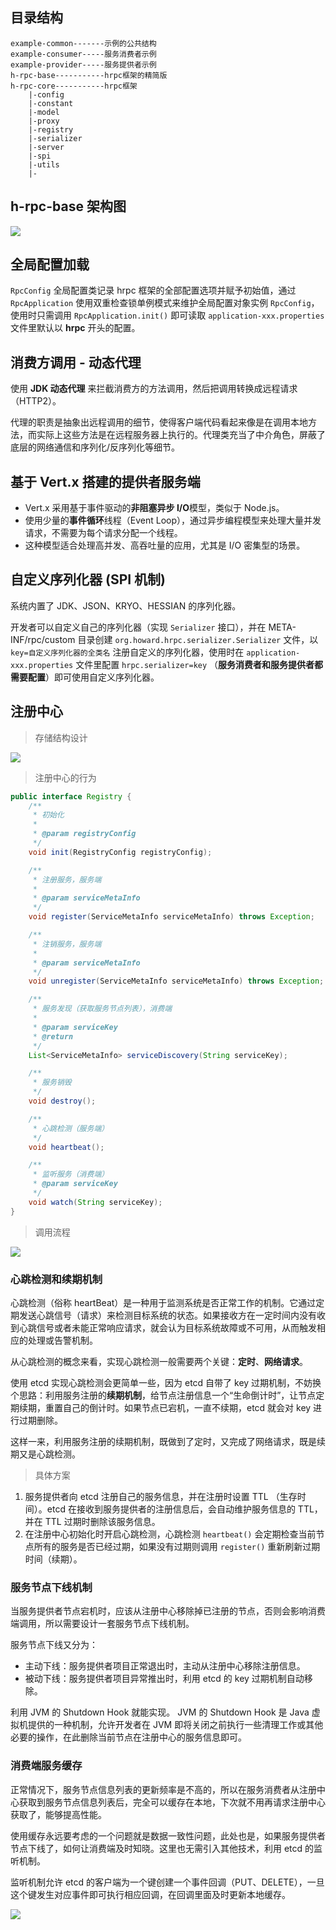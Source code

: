 ## 目录结构

```
example-common-------示例的公共结构
example-consumer-----服务消费者示例
example-provider-----服务提供者示例
h-rpc-base-----------hrpc框架的精简版
h-rpc-core-----------hrpc框架
	|-config
	|-constant
	|-model
	|-proxy
	|-registry
	|-serializer
	|-server
	|-spi
	|-utils
	|-
```



## h-rpc-base 架构图

![](./docs/images/h-rpc-base.png)

## 全局配置加载

`RpcConfig` 全局配置类记录 hrpc 框架的全部配置选项并赋予初始值，通过 `RpcApplication` 使用双重检查锁单例模式来维护全局配置对象实例 `RpcConfig`，使用时只需调用 `RpcApplication.init()` 即可读取 `application-xxx.properties` 文件里默认以 **hrpc** 开头的配置。

## 消费方调用 - 动态代理

使用 **JDK 动态代理** 来拦截消费方的方法调用，然后把调用转换成远程请求（HTTP2）。

代理的职责是抽象出远程调用的细节，使得客户端代码看起来像是在调用本地方法，而实际上这些方法是在远程服务器上执行的。代理类充当了中介角色，屏蔽了底层的网络通信和序列化/反序列化等细节。

## 基于 Vert.x 搭建的提供者服务端

- Vert.x 采用基于事件驱动的**非阻塞异步 I/O**模型，类似于 Node.js。
- 使用少量的**事件循环**线程（Event Loop），通过异步编程模型来处理大量并发请求，不需要为每个请求分配一个线程。
- 这种模型适合处理高并发、高吞吐量的应用，尤其是 I/O 密集型的场景。

## 自定义序列化器 (SPI 机制)

系统内置了 JDK、JSON、KRYO、HESSIAN 的序列化器。

开发者可以自定义自己的序列化器（实现 `Serializer` 接口），并在 META-INF/rpc/custom 目录创建 `org.howard.hrpc.serializer.Serializer` 文件，以 `key=自定义序列化器的全类名` 注册自定义的序列化器，使用时在 `application-xxx.properties` 文件里配置 `hrpc.serializer=key` （**服务消费者和服务提供者都需要配置**）即可使用自定义序列化器。

## 注册中心

> 存储结构设计

![](./docs/images/registration-center.png)

> 注册中心的行为

```java
public interface Registry {
    /**
     * 初始化
     *
     * @param registryConfig
     */
    void init(RegistryConfig registryConfig);

    /**
     * 注册服务，服务端
     *
     * @param serviceMetaInfo
     */
    void register(ServiceMetaInfo serviceMetaInfo) throws Exception;

    /**
     * 注销服务，服务端
     *
     * @param serviceMetaInfo
     */
    void unregister(ServiceMetaInfo serviceMetaInfo) throws Exception;

    /**
     * 服务发现（获取服务节点列表），消费端
     *
     * @param serviceKey
     * @return
     */
    List<ServiceMetaInfo> serviceDiscovery(String serviceKey);

    /**
     * 服务销毁
     */
    void destroy();

    /**
     * 心跳检测（服务端）
     */
    void heartbeat();

    /**
     * 监听服务（消费端）
     * @param serviceKey
     */
    void watch(String serviceKey);
}
```

> 调用流程

![](./docs/images/registration-center-call-process.png)

### 心跳检测和续期机制

心跳检测（俗称 heartBeat）是一种用于监测系统是否正常工作的机制。它通过定期发送心跳信号（请求）来检测目标系统的状态。如果接收方在一定时间内没有收到心跳信号或者未能正常响应请求，就会认为目标系统故障或不可用，从而触发相应的处理或告警机制。

从心跳检测的概念来看，实现心跳检测一般需要两个关键：**定时**、**网络请求**。

使用 etcd 实现心跳检测会更简单一些，因为 etcd 自带了 key 过期机制，不妨换个思路：利用服务注册的**续期机制**，给节点注册信息一个“生命倒计时”，让节点定期续期，重置自己的倒计时。如果节点已宕机，一直不续期，etcd 就会对 key 进行过期删除。

这样一来，利用服务注册的续期机制，既做到了定时，又完成了网络请求，既是续期又是心跳检测。

> 具体方案

1. 服务提供者向 etcd 注册自己的服务信息，并在注册时设置 TTL （生存时间）。etcd 在接收到服务提供者的注册信息后，会自动维护服务信息的 TTL，并在 TTL 过期时删除该服务信息。
2. 在注册中心初始化时开启心跳检测，心跳检测 `heartbeat()` 会定期检查当前节点所有的服务是否已经过期，如果没有过期则调用 `register()` 重新刷新过期时间（续期）。

### 服务节点下线机制

当服务提供者节点宕机时，应该从注册中心移除掉已注册的节点，否则会影响消费端调用，所以需要设计一套服务节点下线机制。

服务节点下线又分为：

- 主动下线：服务提供者项目正常退出时，主动从注册中心移除注册信息。
- 被动下线：服务提供者项目异常推出时，利用 etcd 的 key 过期机制自动移除。

利用 JVM 的 Shutdown Hook 就能实现。 JVM 的 Shutdown Hook 是 Java 虚拟机提供的一种机制，允许开发者在 JVM 即将关闭之前执行一些清理工作或其他必要的操作，在此删除当前节点在注册中心的服务信息即可。

### 消费端服务缓存

正常情况下，服务节点信息列表的更新频率是不高的，所以在服务消费者从注册中心获取到服务节点信息列表后，完全可以缓存在本地，下次就不用再请求注册中心获取了，能够提高性能。

使用缓存永远要考虑的一个问题就是数据一致性问题，此处也是，如果服务提供者节点下线了，如何让消费端及时知晓。这里也无需引入其他技术，利用 etcd 的监听机制。

监听机制允许 etcd 的客户端为一个键创建一个事件回调（PUT、DELETE），一旦这个键发生对应事件即可执行相应回调，在回调里面及时更新本地缓存。

![](./docs/images/etcd-watch.png)